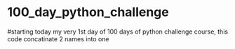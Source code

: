 # 100_day_python_challenge
#starting today my very 1st day of 100 days of python challenge course,
this code concatinate 2 names into one 
